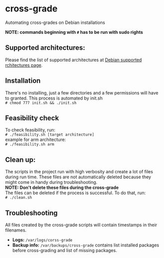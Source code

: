 # cross-grade
Automating cross-grades on Debian installations 

**NOTE: commands beginning with `#` has to be run with sudo rights**

## Supported architectures:
Please find the list of supported architectures at [Debian supported rchitectures page](https://wiki.debian.org/SupportedArchitectures). 

## Installation
There's no installing, just a few directories and a few permissions will have to granted. This process is automated by init.sh
<br>
`# chmod 777 init.sh && ./init.sh` 
<br>

## Feasibility check
To check feasibility, run:
<br>
`# ./feasibility.sh [target architecture]`
<br>
example for arm architecture:
<br>
`# ./feasibility.sh arm`
## Clean up:
The scripts in the project run with high verbosity and create a lot of files during run time. 
These files are not automatically deleted because they might come in handy during troubleshooting. 
<br>
**NOTE: Don't delete these files during the cross-grade**
<br>
The files can be deleted if the process is successful. To do that, run:
<br>
`# ./clean.sh`
## Troubleshooting
All files created by the cross-grade scripts will contain timestamps in their filenames. 
<br>
+ **Logs:** 
`/var/logs/corss-grade`
+ **Backup info:**
`/var/backups/cross-grade`
contains list installed packages before cross-grading and list of missing packages.
